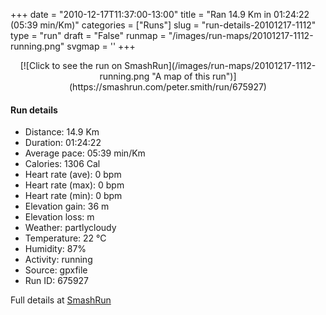 +++
date = "2010-12-17T11:37:00-13:00"
title = "Ran 14.9 Km in 01:24:22 (05:39 min/Km)"
categories = ["Runs"]
slug = "run-details-20101217-1112"
type = "run"
draft = "False"
runmap = "/images/run-maps/20101217-1112-running.png"
svgmap = '<polyline points="0 55, 1 58, 2 58, 4 56, 8 52, 14 50, 17 51, 19 49, 20 48, 23 47, 30 48, 33 48, 41 54, 44 55, 44 55, 48 56, 57 54, 61 52, 64 52, 67 54, 70 53, 73 50, 71 47, 71 44, 79 44, 83 42, 88 44, 89 46, 92 48, 97 48, 100 46, 99 46, 97 48, 93 48, 90 47, 87 44, 82 42, 82 42, 80 43, 78 44, 76 44, 72 44, 71 44, 71 45, 73 50, 71 52, 69 53, 67 54, 65 53, 60 52, 55 54, 47 56, 44 55, 40 54, 34 49, 31 48, 21 47, 20 48, 17 51, 15 50, 13 50, 9 51, 4 56">'
+++



<!--more-->

<center>
[![Click to see the run on SmashRun](/images/run-maps/20101217-1112-running.png "A map of this run")](https://smashrun.com/peter.smith/run/675927)
</center>

#### Run details

* Distance: 14.9 Km
* Duration: 01:24:22
* Average pace: 05:39 min/Km
* Calories: 1306 Cal
* Heart rate (ave): 0 bpm
* Heart rate (max): 0 bpm
* Heart rate (min): 0 bpm
* Elevation gain: 36 m
* Elevation loss:  m
* Weather: partlycloudy
* Temperature: 22 &deg;C
* Humidity: 87%
* Activity: running
* Source: gpxfile
* Run ID: 675927

Full details at [SmashRun](https://smashrun.com/peter.smith/run/675927)